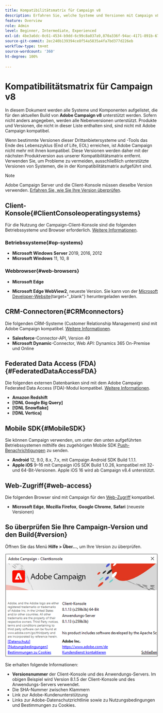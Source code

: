 ```yaml
---
title: Kompatibilitätsmatrix für Campaign v8
description: Erfahren Sie, welche Systeme und Versionen mit Campaign v8 kompatibel sind
feature: Overview
role: Admin
level: Beginner, Intermediate, Experienced
exl-id: 4be3a6dc-0c61-4534-b9dd-6c99c8a037a9,870a336f-94ac-4171-891b-67614feef6ef,bebdd930-c7f6-4629-a489-3c704b33f058,d493e613-eb61-43b1-9c6d-1bd881af0734
source-git-commit: 2ec240b139394ce8f54a5835a4fa7bd377d226eb
workflow-type: tm+mt
source-wordcount: '360'
ht-degree: 100%

---
```


# Kompatibilitätsmatrix für Campaign v8

In diesem Dokument werden alle Systeme und Komponenten aufgelistet, die für den aktuellen Build von **Adobe Campaign v8** unterstützt werden. Sofern nicht anders angegeben, werden alle Nebenversionen unterstützt. Produkte und Versionen, die nicht in dieser Liste enthalten sind, sind nicht mit Adobe Campaign kompatibel.

Wenn bestimmte Versionen dieser Drittanbietersysteme und -Tools das Ende des Lebenszyklus (End of Life, EOL) erreichen, ist Adobe Campaign nicht mehr mit ihnen kompatibel. Diese Versionen werden daher mit der nächsten Produktversion aus unserer Kompatibilitätsmatrix entfernt. Verwenden Sie, um Probleme zu vermeiden, ausschließlich unterstützte Versionen von Systemen, die in der Kompatibilitätsmatrix aufgeführt sind.

>[!NOTE]
>
>Adobe Campaign Server und die Client-Konsole müssen dieselbe Version verwenden. [Erfahren Sie, wie Sie Ihre Version überprüfen](#version).

## Client-Konsole{#ClientConsoleoperatingsystems}

Für die Nutzung der Campaign-Client-Konsole sind die folgenden Betriebssysteme und Browser erforderlich. [Weitere Informationen](connect.md).

### Betriebssysteme{#op-systems}

* **Microsoft Windows Server** 2019, 2016, 2012
* **Microsoft Windows** 11, 10, 8

### Webbrowser{#web-browsers}

* **Microsoft Edge**

* **Microsoft Edge WebView2**, neueste Version. Sie kann von der [Microsoft Developer-Website](http://www.adobe.com/go/acc-ms-webview2-runtime-download_de){target="_blank"} heruntergeladen werden.

## CRM-Connectoren{#CRMconnectors}

Die folgenden CRM-Systeme (Customer Relationship Management) sind mit Adobe Campaign kompatibel. [Weitere Informationen](../connect/crm.md).

* **Salesforce**-Connector-API, Version 49
* **Microsoft Dynamic**-Connector, Web API: Dynamics 365 On-Premise und Online

## Federated Data Access (FDA){#FederatedDataAccessFDA}

Die folgenden externen Datenbanken sind mit dem Adobe Campaign Federated Data Access (FDA)-Modul kompatibel. [Weitere Informationen](../connect/fda.md).

* **Amazon Redshift**
* **[!DNL Google Big Query]**
* **[!DNL Snowflake]**
* **[!DNL Vertica]**

## Mobile SDK{#MobileSDK}

Sie können Campaign verwenden, um unter den unten aufgeführten Betriebssystemen mithilfe des zugehörigen Mobile SDK [Push-Benachrichtigungen](../send/push.md) zu senden.

* **Android** 12, 9.0, 8.x, 7.x, mit Campaign Android SDK Build 1.1.1.
* **Apple iOS** 9–16 mit Campaign iOS SDK Build 1.0.26, kompatibel mit 32- und 64-Bit-Versionen. Apple iOS 16 wird ab Campaign v8.4 unterstützt.


## Web-Zugriff{#web-access}

Die folgenden Browser sind mit Campaign für den [Web-Zugriff](connect.md#web-access) kompatibel.

* **Microsoft Edge**, **Mozilla Firefox**, **Google Chrome**, **Safari** (neueste Versionen)

## So überprüfen Sie Ihre Campaign-Version    und den Build{#version}

Öffnen Sie das Menü **Hilfe > Über...**, um Ihre Version zu überprüfen.

![](assets/ac-version.png)

Sie erhalten folgende Informationen:

* **Versionsnummer** der Client-Konsole und des Anwendungs-Servers. Im obigen Beispiel wird Version 8.1.5 der Client-Konsole und des Anwendungs-Servers verwendet.
* Die SHA-Nummer zwischen Klammern
* Link zur Adobe-Kundenunterstützung
* Links zur Adobe-Datenschutzrichtlinie sowie zu Nutzungsbedingungen und Bestimmungen zu Cookies.
